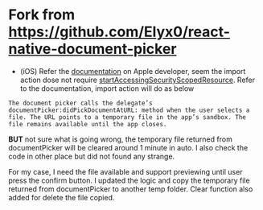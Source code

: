# Fork from https://github.com/Elyx0/react-native-document-picker

- (iOS) Refer the [documentation](https://developer.apple.com/library/content/documentation/FileManagement/Conceptual/DocumentPickerProgrammingGuide/AccessingDocuments/AccessingDocuments.html#//apple_ref/doc/uid/TP40014451-CH2-SW6) on Apple developer, seem the import action dose not require [startAccessingSecurityScopedResource](https://developer.apple.com/documentation/foundation/nsurl/1417051-startaccessingsecurityscopedreso). Refer to the documentation, import action will do as below
```
The document picker calls the delegate’s documentPicker:didPickDocumentAtURL: method when the user selects a file. The URL points to a temporary file in the app’s sandbox. The file remains available until the app closes.
```
**BUT** not sure what is going wrong, the temporary file returned from documentPicker will be cleared around 1 minute in auto. I also check the code in other place but did not found any strange.

For my case, I need the file available and support previewing until user press the confirm button. I updated the logic and copy the temporary file returned from documentPicker to another temp folder. Clear function also added for delete the file copied.
